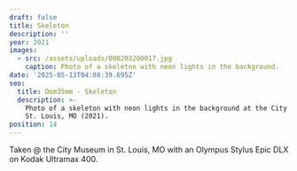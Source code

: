 ```yaml
---
draft: false
title: Skeleton
description: ''
year: 2021
images:
  - src: /assets/uploads/000203200017.jpg
    caption: Photo of a skeleton with neon lights in the background.
date: '2025-05-13T04:08:39.695Z'
seo:
  title: Dom35mm - Skeleton
  description: >-
    Photo of a skeleton with neon lights in the background at the City Museum in
    St. Louis, MO (2021).
position: 14
---
```



Taken @ the City Museum in St. Louis, MO with an Olympus Stylus Epic DLX on Kodak Ultramax 400.
